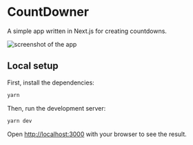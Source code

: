 # CountDowner
A simple app written in Next.js for creating countdowns.

![screenshot of the app](https://user-images.githubusercontent.com/29888641/128639356-f97c1f60-9474-47b9-a585-43ca4aba963a.png)

## Local setup

First, install the dependencies:

```bash
yarn
```

Then, run the development server:

```bash
yarn dev
```

Open [http://localhost:3000](http://localhost:3000) with your browser to see the result.
